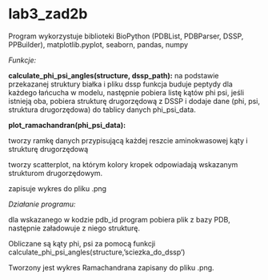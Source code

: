# lab3_zad2b



Program wykorzystuje biblioteki BioPython (PDBList, PDBParser, DSSP, PPBuilder), matplotlib.pyplot, seaborn, pandas, numpy

_Funkcje:_

**calculate_phi_psi_angles(structure, dssp_path):**
na podstawie przekazanej struktury białka i pliku dssp funkcja buduje peptydy dla każdego łańcucha w modelu, następnie pobiera listę kątów phi psi, jeśli istnieją oba, pobiera strukturę drugorzędową z DSSP i dodaje dane (phi, psi, struktura drugorzędowa) do tablicy danych phi_psi_data.

**plot_ramachandran(phi_psi_data):**

tworzy ramkę danych przypisującą każdej reszcie aminokwasowej kąty i strukturę drugorzędową

tworzy scatterplot, na którym kolory kropek odpowiadają wskazanym strukturom drugorzędowym.

zapisuje wykres do pliku .png

_Działanie programu:_

dla wskazanego w kodzie pdb_id program pobiera plik z bazy PDB, następnie załadowuje z niego strukturę. 

Obliczane są kąty phi, psi za pomocą funkcji calculate_phi_psi_angles(structure,’sciezka_do_dssp’)

Tworzony jest wykres Ramachandrana zapisany do pliku .png.
